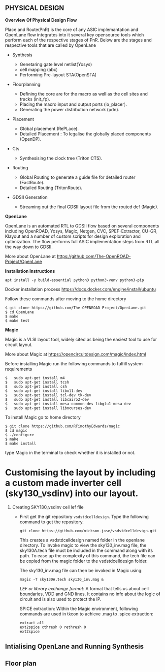
## PHYSICAL DESIGN ##

**Overview Of Physical Design Flow**

Place and Route(PnR) is the core of any ASIC implemantation and OpenLane flow integrates into it several key opensource tools which perform each of the respective stages of PnR. Below are the stages and respective tools that are called by OpenLane 

* Synthesis
  * Genetaring gate level netlist(Yosys)
  * cell mapping (abc)
  * Performing Pre-layout STA(OpenSTA)

* Floorplanning
  * Defining the core are for the macro as well as the cell sites and tracks (init_fp).
  * Placing the macro input and output ports (io_placer).
  * Generating the power distribution network (pdn).

* Placement
  * Global placement (RePLace).
  * Detailed Placement : To legalise the globally placed components (OpenDP).

* Cts
  * Synthesising the clock tree (Triton CTS).

* Routing 
  * Global Routing to generate a guide file for detailed router (FastRoute).
  * Detailed Routing (TritonRoute).

* GDSII Generation
  * Streaming out the final GDSII layout file from the routed def (Magic).


**OpenLane**

OpenLane is an automated RTL to GDSII flow based on several components including OpenROAD, Yosys, Magic, Netgen, CVC, SPEF-Extractor, CU-GR, Klayout and a number of custom scripts for design exploration and optimization. The flow performs full ASIC implementation steps from RTL all the way down to GDSII.

More about OpenLane at https://github.com/The-OpenROAD-Project/OpenLane

**Installation Instructions**

`` apt install -y build-essential python3 python3-venv python3-pip ``

Docker installation process https://docs.docker.com/engine/install/ubuntu

Follow these commands after moving to the home directory

```
$ git clone https://github.com/The-OPENROAD-Project/OpenLane.git
$ cd OpenLane
$ make
$ make test
```

**Magic**

Magic is a VLSI layout tool, widely cited as being the easiest tool to use for circuit layout.

More about Magic at https://opencircuitdesign.com/magic/index.html

Before installing Magic run the following commands to fulfill system requirements

```
$   sudo apt-get install m4
$   sudo apt-get install tcsh
$   sudo apt-get install csh
$   sudo apt-get install libx11-dev
$   sudo apt-get install tcl-dev tk-dev
$   sudo apt-get install libcairo2-dev
$   sudo apt-get install mesa-common-dev libglu1-mesa-dev
$   sudo apt-get install libncurses-dev
```
To install Magic go to home directory

```
$ git clone https://github.com/RTimothyEdwards/magic
$ cd magic
$ ./configure
$ make
$ make install
```
type Magic in the terminal to check whether it is installed or not.

# Customising the layout by including a custom made inverter cell (sky130_vsdinv) into our layout. #

1. Creating SKY130_vsdinv cell lef file
   * First get the git repository ``vsdstdcelldesign``. Type the following command to get the repository. 
   
     ``git clone https://github.com/nickson-jose/vsdstdcelldesign.git``
     
     This creates a vsdstdcelldesign named folder in the openlane directory.
     To invoke magic to view the sky130_inv.mag file, the sky130A.tech file must be included in the command along with its path. To ease up the complexity of this command,      the tech file can be copied from the magic folder to the vsdstdcelldesign folder.
     
     The sky130_inv.mag file can then be invoked in Magic using
     
     ```magic -T sky130A.tech sky130_inv.mag &```
     
     *LEF or library exchange format:* A format that tells us about cell boundaries, VDD and GND lines. It contains no info about the logic of circuit and is also used to        protect the IP.
     
     SPICE extraction: Within the Magic environment, following commands are used in tkcon to achieve .mag to .spice extraction:
     
     ```
     extract all
     ext2spice cthresh 0 rethresh 0
     ext2spice
     
     ```
     
     
     
     
     




## Intialising OpenLane and Running Synthesis

## Floor plan


